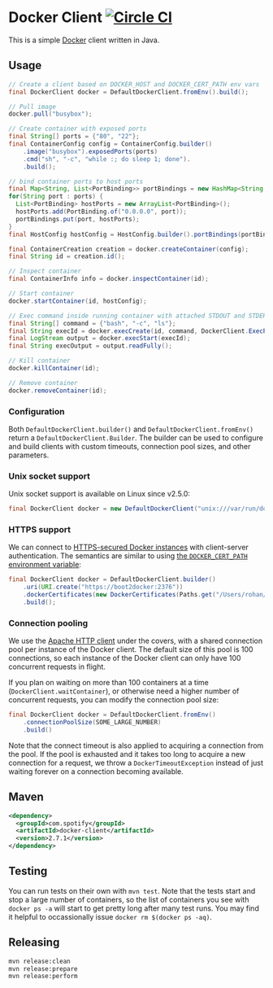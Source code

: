 Docker Client [![Circle CI](https://circleci.com/gh/spotify/docker-client.png?style=badge)](https://circleci.com/gh/spotify/docker-client)
=============

This is a simple [Docker](https://github.com/dotcloud/docker) client written in Java.

Usage
-----

```java
// Create a client based on DOCKER_HOST and DOCKER_CERT_PATH env vars
final DockerClient docker = DefaultDockerClient.fromEnv().build();

// Pull image
docker.pull("busybox");

// Create container with exposed ports
final String[] ports = {"80", "22"};
final ContainerConfig config = ContainerConfig.builder()
    .image("busybox").exposedPorts(ports)
    .cmd("sh", "-c", "while :; do sleep 1; done").
    .build();

// bind container ports to host ports
final Map<String, List<PortBinding>> portBindings = new HashMap<String, List<PortBinding>>();
for(String port : ports) {
  List<PortBinding> hostPorts = new ArrayList<PortBinding>();
  hostPorts.add(PortBinding.of("0.0.0.0", port));
  portBindings.put(port, hostPorts);
}
final HostConfig hostConfig = HostConfig.builder().portBindings(portBindings).build();

final ContainerCreation creation = docker.createContainer(config);
final String id = creation.id();

// Inspect container
final ContainerInfo info = docker.inspectContainer(id);

// Start container
docker.startContainer(id, hostConfig);

// Exec command inside running container with attached STDOUT and STDERR
final String[] command = {"bash", "-c", "ls"};
final String execId = docker.execCreate(id, command, DockerClient.ExecParameter.STDOUT, DockerClient.ExecParameter.STDERR);
final LogStream output = docker.execStart(execId);
final String execOutput = output.readFully();

// Kill container
docker.killContainer(id);

// Remove container
docker.removeContainer(id);
```

### Configuration

Both `DefaultDockerClient.builder()` and `DefaultDockerClient.fromEnv()` return a
`DefaultDockerClient.Builder`. The builder can be used to configure and build clients with custom
timeouts, connection pool sizes, and other parameters.

### Unix socket support

Unix socket support is available on Linux since v2.5.0:

```java
final DockerClient docker = new DefaultDockerClient("unix:///var/run/docker.sock");
```

### HTTPS support

We can connect to [HTTPS-secured Docker instances](https://docs.docker.com/articles/https/)
with client-server authentication. The semantics are similar to using [the `DOCKER_CERT_PATH`
environment variable](https://docs.docker.com/articles/https/#client-modes):

```java
final DockerClient docker = DefaultDockerClient.builder()
    .uri(URI.create("https://boot2docker:2376"))
    .dockerCertificates(new DockerCertificates(Paths.get("/Users/rohan/.docker/boot2docker-vm/"))
    .build();
```

### Connection pooling

We use the [Apache HTTP client](https://hc.apache.org/) under the covers, with a shared connection
pool per instance of the Docker client. The default size of this pool is 100 connections, so each
instance of the Docker client can only have 100 concurrent requests in flight.

If you plan on waiting on more than 100 containers at a time (`DockerClient.waitContainer`), or
otherwise need a higher number of concurrent requests, you can modify the connection pool size:

```java
final DockerClient docker = DefaultDockerClient.fromEnv()
    .connectionPoolSize(SOME_LARGE_NUMBER)
    .build()
```

Note that the connect timeout is also applied to acquiring a connection from the pool. If the pool
is exhausted and it takes too long to acquire a new connection for a request, we throw a
`DockerTimeoutException` instead of just waiting forever on a connection becoming available.

Maven
-----

```xml
<dependency>
  <groupId>com.spotify</groupId>
  <artifactId>docker-client</artifactId>
  <version>2.7.1</version>
</dependency>
```

Testing
-------

You can run tests on their own with `mvn test`. Note that the tests start and stop a large number of
containers, so the list of containers you see with `docker ps -a` will start to get pretty long
after many test runs. You may find it helpful to occassionally issue `docker rm $(docker ps -aq)`.

Releasing
---------

```sh
mvn release:clean
mvn release:prepare
mvn release:perform
```
